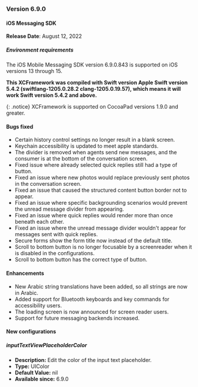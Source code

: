 ### Version 6.9.0
#### iOS Messaging SDK

**Release Date**: August 12, 2022

##### Environment requirements

The iOS Mobile Messaging SDK version 6.9.0.843 is supported on iOS versions 13 through 15.

**This XCFramework was compiled with Swift version Apple Swift version 5.4.2 (swiftlang-1205.0.28.2 clang-1205.0.19.57), which means it will work Swift version 5.4.2 and above.**

{: .notice}
XCFramework is supported on CocoaPad versions 1.9.0 and greater.

#### Bugs fixed

- Certain history control settings no longer result in a blank screen.
- Keychain accessibility is updated to meet apple standards.
- The divider is removed when agents send new messages, and the consumer is at the bottom of the conversation screen.
- Fixed issue where already selected quick replies still had a type of button.
- Fixed an issue where new photos would replace previously sent photos in the conversation screen.
- Fixed an issue that caused the structured content button border not to appear.
- Fixed an issue where specific backgrounding scenarios would prevent the unread message divider from appearing.
- Fixed an issue where quick replies would render more than once beneath each other.
- Fixed an issue where the unread message divider wouldn't appear for messages sent with quick replies.
- Secure forms show the form title now instead of the default title.
- Scroll to bottom button is no longer focusable by a screenreader when it is disabled in the configurations.
- Scroll to bottom button has the correct type of button.

#### Enhancements

- New Arabic string translations have been added, so all strings are now in Arabic.
- Added support for Bluetooth keyboards and key commands for accessibility users.
- The loading screen is now announced for screen reader users.
- Support for future messaging backends increased.

#### New configurations

##### inputTextViewPlaceholderColor
- **Description:** Edit the color of the input text placeholder.
- **Type:** UIColor
- **Default Value:**  nil
- **Available since:** 6.9.0
